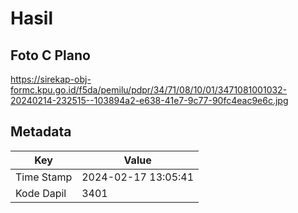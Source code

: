 # Hasil

## Foto C Plano

https://sirekap-obj-formc.kpu.go.id/f5da/pemilu/pdpr/34/71/08/10/01/3471081001032-20240214-232515--103894a2-e638-41e7-9c77-90fc4eac9e6c.jpg


## Metadata

| Key        | Value               |
| ---------- | ------------------- |
| Time Stamp | 2024-02-17 13:05:41 |
| Kode Dapil | 3401                |



